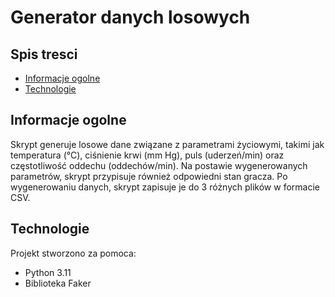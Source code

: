 # Generator danych losowych

## Spis tresci
* [Informacje ogolne](#informacje-ogolne)
* [Technologie](#technologie)

## Informacje ogolne
Skrypt generuje losowe dane związane z parametrami życiowymi, takimi jak temperatura (°C), ciśnienie krwi (mm Hg), puls (uderzeń/min) oraz częstotliwość oddechu (oddechów/min). Na postawie wygenerowanych parametrów, skrypt przypisuje również odpowiedni stan gracza. Po wygenerowaniu danych, skrypt zapisuje je do 3 różnych plików w formacie CSV.
	
## Technologie
Projekt stworzono za pomoca:
* Python 3.11
* Biblioteka Faker
